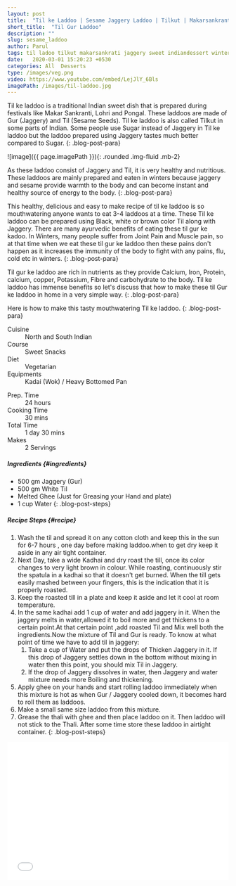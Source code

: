 ```yaml
---
layout: post
title:  "Til ke Laddoo | Sesame Jaggery Laddoo | Tilkut | Makarsankranti Special"
short_title:  "Til Gur Laddoo"
description: ""
slug: sesame_laddoo
author: Parul
tags: til ladoo tilkut makarsankrati jaggery sweet indiandessert winters health benefits foodyindianmom sesame gur til blacktil whitetil browntil tilpatti mithai festival easy tasty delicious sesame jaggery balls homemade lohri pongal warmth favourite energy ladoo instant
date:   2020-03-01 15:20:23 +0530
categories: All  Desserts
type: /images/veg.png
video: https://www.youtube.com/embed/LejJlY_6Bls
imagePath: /images/til-laddoo.jpg
---
```


Til ke laddoo is a traditional Indian sweet dish that is prepared during festivals like Makar Sankranti, Lohri and Pongal. These laddoos are made of Gur (Jaggery) and Til (Sesame Seeds). Til ke laddoo is also called Tilkut in some parts of Indian. Some people use Sugar instead of Jaggery in Til ke laddoo but the laddoo prepared using Jaggery tastes much better compared to Sugar.
{: .blog-post-para}

![image]({{ page.imagePath }}){: .rounded .img-fluid .mb-2}

As these laddoo consist of Jaggery and Til, it is very healthy and nutritious. These laddoos are mainly prepared and eaten in winters because jaggery and sesame provide warmth to the body and can become instant and healthy source of energy to the body.
{: .blog-post-para}

This healthy,  delicious  and easy to make recipe of til ke laddoo is so mouthwatering anyone wants to eat 3-4 laddoos at a time. These Til ke laddoo can be prepared using Black, white or brown color Til along with Jaggery.
There are many ayurvedic benefits of eating these til gur ke kadoo. In Winters, many people suffer from Joint Pain and Muscle pain, so at that time when we eat these til gur ke laddoo then these pains don't happen as it increases the immunity of the body to fight with any pains, flu, cold etc in winters.
{: .blog-post-para}

Til gur ke laddoo are rich in nutrients as they provide Calcium, Iron, Protein, calcium, copper, Potassium, Fibre and carbohydrate to the body. Til ke laddoo has immense benefits  so let's discuss that how to make these til Gur ke laddoo in home in a very simple way.
{: .blog-post-para}

Here is how to make this tasty mouthwatering Til ke laddoo.
{: .blog-post-para}

<div class="row">
    <div class="col-md-6">
        <dl class="row">
            <dt class="col-sm-4">Cuisine</dt><dd class="col-sm-7">North and South Indian</dd>
            <dt class="col-sm-4">Course</dt><dd class="col-sm-7">Sweet Snacks</dd>
            <dt class="col-sm-4">Diet</dt><dd class="col-sm-7">Vegetarian</dd>
            <dt class="col-sm-4">Equipments</dt><dd class="col-sm-7">Kadai (Wok) / Heavy Bottomed Pan</dd>
        </dl>
    </div>
    <div class="col-md-6">
        <dl class="row">
            <dt class="col-sm-5">Prep. Time</dt><dd class="col-sm-7">24 hours</dd>
            <dt class="col-sm-5">Cooking Time</dt><dd class="col-sm-7">30 mins</dd>
            <dt class="col-sm-5">Total Time</dt><dd class="col-sm-7">1 day 30 mins</dd>
            <dt class="col-sm-5">Makes</dt><dd class="col-sm-7">2 Servings</dd>
        </dl>
    </div>
</div>

##### **Ingredients** {#ingredients}
- 500 gm Jaggery (Gur)
- 500 gm White Til
- Melted Ghee (Just for Greasing your Hand and plate)
- 1 cup Water
{: .blog-post-steps}

##### **Recipe Steps** {#recipe}
1. Wash the til and spread it on any cotton cloth and keep this in the sun for  6-7 hours , one day before making laddoo.when to get dry keep it aside in any air tight container.
1. Next Day, take a wide Kadhai and dry roast the till, once its color changes to very light brown in colour. While roasting, continuously stir the spatula in a kadhai so that it doesn't get burned. <i class="fas fa-lightbulb"></i> When the till gets easily mashed between your fingers, this is the indication that it is properly roasted.
1. Keep the roasted till in a plate and keep it aside and let it cool at room temperature.
1. In the same kadhai add 1 cup of water and add jaggery in it. When the jaggery melts in water,allowed it to boil more and get thickens to a certain point.At that certain point ,add roasted Til and Mix well both the ingredients.Now the mixture of Til and Gur is ready. <i class="fas fa-lightbulb"></i>  To know at what point of time we have to add til in jaggery:
    1. Take a cup of Water and put the drops of Thicken Jaggery in it. If this drop of Jaggery settles down in the bottom without mixing in water then this point, you should mix Til in Jaggery.
    1. If the drop of Jaggery dissolves in water, then Jaggery and water mixture needs more Boiling and thickening.
1. Apply ghee on your hands and start rolling laddoo immediately when this mixture is hot as when Gur / Jaggery cooled down, it becomes hard to roll them as laddoos.
1. Make a small same size laddoo from this mixture.
1. Grease the thali with ghee and then place laddoo on it. Then laddoo will not stick to the Thali. After some time store these laddoo in airtight container.
{: .blog-post-steps}

<div class="row" id="video">
    <div class="col-md-12">
        <div class="embed-responsive embed-responsive-16by9">
            <iframe width="100%" height="315" src="{{page.video}}" frameborder="0" allow="accelerometer; autoplay; encrypted-media; gyroscope; picture-in-picture" allowfullscreen></iframe>
        </div>
    </div>
</div>
<br>